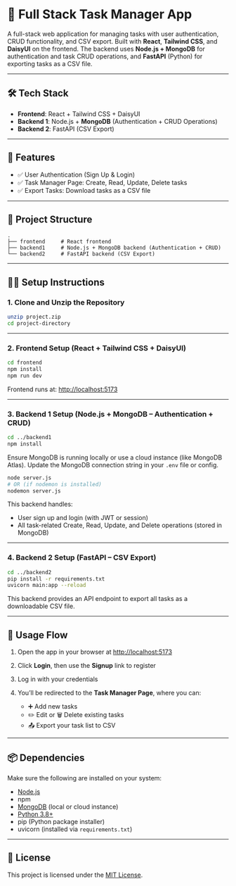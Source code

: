# 📝 Full Stack Task Manager App

A full-stack web application for managing tasks with user authentication, CRUD functionality, and CSV export. Built with **React**, **Tailwind CSS**, and **DaisyUI** on the frontend. The backend uses **Node.js + MongoDB** for authentication and task CRUD operations, and **FastAPI** (Python) for exporting tasks as a CSV file.

---

## 🛠️ Tech Stack

* **Frontend**: React + Tailwind CSS + DaisyUI
* **Backend 1**: Node.js + **MongoDB** (Authentication + CRUD Operations)
* **Backend 2**: FastAPI (CSV Export)

---

## 🚀 Features

* ✅ User Authentication (Sign Up & Login)
* ✅ Task Manager Page: Create, Read, Update, Delete tasks
* ✅ Export Tasks: Download tasks as a CSV file

---

## 📂 Project Structure

```
.
├── frontend     # React frontend
├── backend1     # Node.js + MongoDB backend (Authentication + CRUD)
└── backend2     # FastAPI backend (CSV Export)
```

---

## 🧑‍💻 Setup Instructions

### 1. Clone and Unzip the Repository

```bash
unzip project.zip
cd project-directory
```

---

### 2. Frontend Setup (React + Tailwind CSS + DaisyUI)

```bash
cd frontend
npm install
npm run dev
```

Frontend runs at: [http://localhost:5173](http://localhost:5173)

---

### 3. Backend 1 Setup (Node.js + MongoDB – Authentication + CRUD)

```bash
cd ../backend1
npm install
```

Ensure MongoDB is running locally or use a cloud instance (like MongoDB Atlas).
Update the MongoDB connection string in your `.env` file or config.

```bash
node server.js
# OR (if nodemon is installed)
nodemon server.js
```

This backend handles:

* User sign up and login (with JWT or session)
* All task-related Create, Read, Update, and Delete operations (stored in MongoDB)

---

### 4. Backend 2 Setup (FastAPI – CSV Export)

```bash
cd ../backend2
pip install -r requirements.txt
uvicorn main:app --reload
```

This backend provides an API endpoint to export all tasks as a downloadable CSV file.

---

## 🔑 Usage Flow

1. Open the app in your browser at [http://localhost:5173](http://localhost:5173)
2. Click **Login**, then use the **Signup** link to register
3. Log in with your credentials
4. You’ll be redirected to the **Task Manager Page**, where you can:

   * ➕ Add new tasks
   * ✏️ Edit or 🗑️ Delete existing tasks
   * 📤 Export your task list to CSV

---

## 📦 Dependencies

Make sure the following are installed on your system:

* [Node.js](https://nodejs.org/)
* npm
* [MongoDB](https://www.mongodb.com/) (local or cloud instance)
* [Python 3.8+](https://www.python.org/)
* pip (Python package installer)
* uvicorn (installed via `requirements.txt`)

---

## 📃 License

This project is licensed under the [MIT License](LICENSE).
